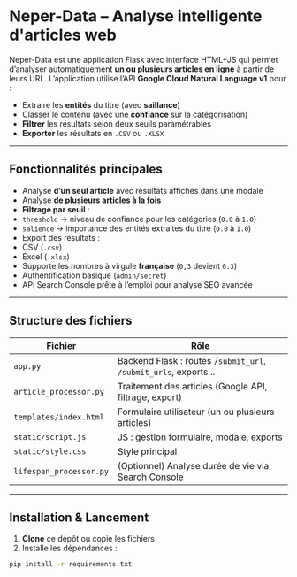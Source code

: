 
# Neper-Data – Analyse intelligente d'articles web

Neper-Data est une application Flask avec interface HTML+JS qui permet d’analyser automatiquement **un ou plusieurs articles en ligne** à partir de leurs URL. L’application utilise l’API **Google Cloud Natural Language v1** pour :

- Extraire les **entités** du titre (avec **saillance**)
- Classer le contenu (avec une **confiance** sur la catégorisation)
- **Filtrer** les résultats selon deux seuils paramétrables
- **Exporter** les résultats en `.CSV` ou `.XLSX`

---

## Fonctionnalités principales

- Analyse **d’un seul article** avec résultats affichés dans une modale
- Analyse **de plusieurs articles à la fois**
-  **Filtrage par seuil** :
  - `threshold` → niveau de confiance pour les catégories (`0.0` à `1.0`)
  - `salience` → importance des entités extraites du titre (`0.0` à `1.0`)
-  Export des résultats :
  -  CSV (`.csv`)
  - Excel (`.xlsx`)
-  Supporte les nombres à virgule **française** (`0,3` devient `0.3`)
-  Authentification basique (`admin/secret`)
-  API Search Console prête à l’emploi pour analyse SEO avancée

---

## Structure des fichiers

| Fichier | Rôle |
|--------|------|
| `app.py` | Backend Flask : routes `/submit_url`, `/submit_urls`, exports... |
| `article_processor.py` | Traitement des articles (Google API, filtrage, export) |
| `templates/index.html` | Formulaire utilisateur (un ou plusieurs articles) |
| `static/script.js` | JS : gestion formulaire, modale, exports |
| `static/style.css` | Style principal |
| `lifespan_processor.py` | (Optionnel) Analyse durée de vie via Search Console |

---

##  Installation & Lancement

1. **Clone** ce dépôt ou copie les fichiers
2. Installe les dépendances :

```bash
pip install -r requirements.txt
